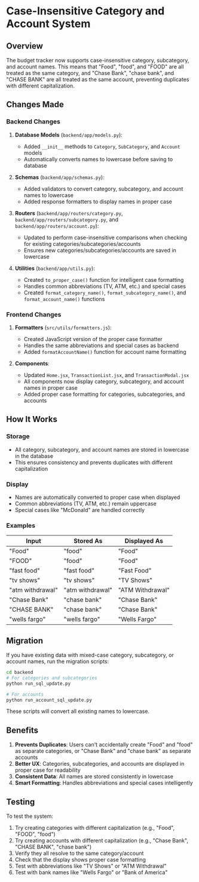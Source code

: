 # Case-Insensitive Category and Account System

## Overview

The budget tracker now supports case-insensitive category, subcategory, and account names. This means that "Food", "food", and "FOOD" are all treated as the same category, and "Chase Bank", "chase bank", and "CHASE BANK" are all treated as the same account, preventing duplicates with different capitalization.

## Changes Made

### Backend Changes

1. **Database Models** (`backend/app/models.py`):
   - Added `__init__` methods to `Category`, `SubCategory`, and `Account` models
   - Automatically converts names to lowercase before saving to database

2. **Schemas** (`backend/app/schemas.py`):
   - Added validators to convert category, subcategory, and account names to lowercase
   - Added response formatters to display names in proper case

3. **Routers** (`backend/app/routers/category.py`, `backend/app/routers/subcategory.py`, and `backend/app/routers/account.py`):
   - Updated to perform case-insensitive comparisons when checking for existing categories/subcategories/accounts
   - Ensures new categories/subcategories/accounts are saved in lowercase

4. **Utilities** (`backend/app/utils.py`):
   - Created `to_proper_case()` function for intelligent case formatting
   - Handles common abbreviations (TV, ATM, etc.) and special cases
   - Created `format_category_name()`, `format_subcategory_name()`, and `format_account_name()` functions

### Frontend Changes

1. **Formatters** (`src/utils/formatters.js`):
   - Created JavaScript version of the proper case formatter
   - Handles the same abbreviations and special cases as backend
   - Added `formatAccountName()` function for account name formatting

2. **Components**:
   - Updated `Home.jsx`, `TransactionList.jsx`, and `TransactionModal.jsx`
   - All components now display category, subcategory, and account names in proper case
   - Added proper case formatting for categories, subcategories, and accounts

## How It Works

### Storage
- All category, subcategory, and account names are stored in lowercase in the database
- This ensures consistency and prevents duplicates with different capitalization

### Display
- Names are automatically converted to proper case when displayed
- Common abbreviations (TV, ATM, etc.) remain uppercase
- Special cases like "McDonald" are handled correctly

### Examples

| Input | Stored As | Displayed As |
|-------|-----------|--------------|
| "Food" | "food" | "Food" |
| "FOOD" | "food" | "Food" |
| "fast food" | "fast food" | "Fast Food" |
| "tv shows" | "tv shows" | "TV Shows" |
| "atm withdrawal" | "atm withdrawal" | "ATM Withdrawal" |
| "Chase Bank" | "chase bank" | "Chase Bank" |
| "CHASE BANK" | "chase bank" | "Chase Bank" |
| "wells fargo" | "wells fargo" | "Wells Fargo" |

## Migration

If you have existing data with mixed-case category, subcategory, or account names, run the migration scripts:

```bash
cd backend
# For categories and subcategories
python run_sql_update.py

# For accounts
python run_account_sql_update.py
```

These scripts will convert all existing names to lowercase.

## Benefits

1. **Prevents Duplicates**: Users can't accidentally create "Food" and "food" as separate categories, or "Chase Bank" and "chase bank" as separate accounts
2. **Better UX**: Categories, subcategories, and accounts are displayed in proper case for readability
3. **Consistent Data**: All names are stored consistently in lowercase
4. **Smart Formatting**: Handles abbreviations and special cases intelligently

## Testing

To test the system:

1. Try creating categories with different capitalization (e.g., "Food", "FOOD", "food")
2. Try creating accounts with different capitalization (e.g., "Chase Bank", "CHASE BANK", "chase bank")
3. Verify they all resolve to the same category/account
4. Check that the display shows proper case formatting
5. Test with abbreviations like "TV Shows" or "ATM Withdrawal"
6. Test with bank names like "Wells Fargo" or "Bank of America"

